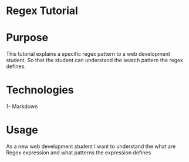 # Regex Tutorial 

# Purpose
This tutorial explains a specific regex pattern to a web development student. So that the student can understand the search pattern the regex defines.

# Technologies
1- Markdown

# Usage
As a new web development student I want to understand the what are Regex expression and what patterns the expression defines